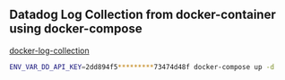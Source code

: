 ## Datadog Log Collection from docker-container using docker-compose

[docker-log-collection](https://docs.datadoghq.com/agent/docker/log/?tab=dockerfile)

```bash
ENV_VAR_DD_API_KEY=2dd894f5*********73474d48f docker-compose up -d
```